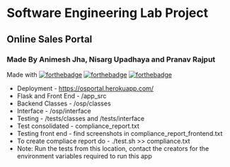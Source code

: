 # Software Engineering Lab Project
## Online Sales Portal
### Made By Animesh Jha, Nisarg Upadhaya and Pranav Rajput
Made with [![forthebadge](https://forthebadge.com/images/badges/made-with-vue.svg)](https://forthebadge.com)
[![forthebadge](https://forthebadge.com/images/badges/made-with-python.svg)](https://forthebadge.com)
[![forthebadge](https://forthebadge.com/images/badges/uses-css.svg)](https://forthebadge.com)

- Deployment -  https://osportal.herokuapp.com/ 
- Flask and Front End - /app_src
- Backend Classes - /osp/classes
- Interface - /osp/interface
- Testing - /tests/classes and /tests/interface
- Test consolidated - compliance_report.txt
- Testing front end - find screenshots in compliance_report_frontend.txt
- To create compliace report do - ./test.sh >> compliance.txt
- Note: Run the tests from this location, contact the creators for the environment variables required to run this app